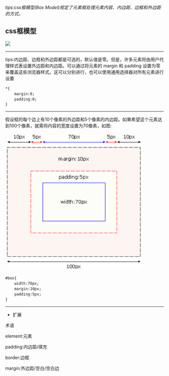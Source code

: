 _tips:css框模型\(Box Model\)规定了元素框处理元素内容、内边距、边框和外边距的方式。_

## css框模型

![](/assets/VTMAK\($OE]4@WH1$A~BYGZS.png)

---

tips:内边距、边框和外边距都是可选的，默认值是零。但是，许多元素将由用户代理样式表设置外边距和内边距。可以通过将元素的 margin 和 padding 设置为零来覆盖这些浏览器样式。这可以分别进行，也可以使用通用选择器对所有元素进行设置

```HTML
*{
    margin:0;
    padding:0;
}
```

---

假设框的每个边上有10个像素的外边距和5个像素的内边距。如果希望这个元素达到100个像素，就需将内容的宽度设置为70像素，如图:

![](/assets/QQ截图20180508182211.png)

```HTML
#box{
    width:70px;
    margin:10px;
    padding:5px;
}
```

---

* 扩展

术语

element:元素

padding:内边距/填充

border:边框

margin:外边距/空白/空白边





